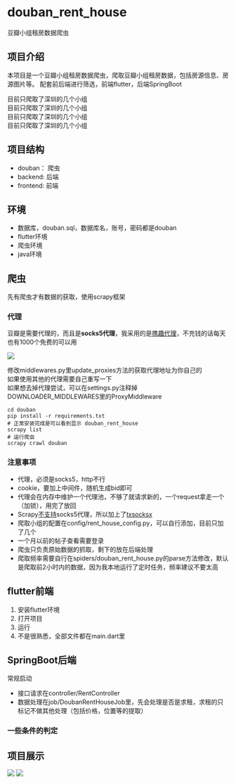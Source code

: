 # douban_rent_house
豆瓣小组租房数据爬虫

## 项目介绍
本项目是一个豆瓣小组租房数据爬虫，爬取豆瓣小组租房数据，包括房源信息、房源图片等。
配套前后端进行筛选，前端flutter，后端SpringBoot

目前只爬取了深圳的几个小组  
目前只爬取了深圳的几个小组  
目前只爬取了深圳的几个小组  
目前只爬取了深圳的几个小组  

## 项目结构
- douban： 爬虫
- backend: 后端
- frontend: 前端

## 环境

- 数据库，douban.sql，数据库名，账号，密码都是douban
- flutter环境
- 爬虫环境
- java环境

## 爬虫
先有爬虫才有数据的获取，使用scrapy框架
### 代理
豆瓣是需要代理的，而且是**socks5代理**，我采用的是[携趣代理](https://www.xiequ.cn/index.html?d325395f)，不充钱的话每天也有1000个免费的可以用  

<img src="https://ikaros-picture.oss-cn-shenzhen.aliyuncs.com/picgo20230412233737.png"/>

修改middlewares.py里update_proxies方法的获取代理地址为你自己的  
如果使用其他的代理需要自己重写一下   
如果想去掉代理尝试，可以在settings.py注释掉DOWNLOADER_MIDDLEWARES里的ProxyMiddleware  

```shell
cd douban 
pip install -r requirements.txt
# 正常安装完成是可以看到显示 douban_rent_house
scrapy list
# 运行爬虫
scrapy crawl douban
```

### 注意事项
- 代理，必须是socks5，http不行
- cookie，要加上中间件，随机生成bid即可
- 代理会在内存中维护一个代理池，不够了就请求新的，一个request拿走一个（加锁），用完了放回
- Scrapy[不支持](https://github.com/scrapy/scrapy/issues/747#issuecomment-1186730617)socks5代理，所以加上了[txsocksx](https://github.com/habnabit/txsocksx)  
- 爬取小组的配置在config/rent_house_config.py，可以自行添加，目前只加了几个  
- 一个月以前的帖子查看需要登录
- 爬虫只负责原始数据的抓取，剩下的放在后端处理
- 爬取频率需要自行在spiders/douban_rent_house.py的parse方法修改，默认是爬取前2小时内的数据，因为我本地运行了定时任务，频率建议不要太高    

## flutter前端

1. 安装flutter环境
2. 打开项目
3. 运行
4. 不是很熟悉，全部文件都在main.dart里  

## SpringBoot后端

常规启动

- 接口请求在controller/RentController
- 数据处理在job/DoubanRentHouseJob里，先会处理是否是求租，求租的只标记不做其他处理（包括价格，位置等的提取）

### 一些条件的判定



## 项目展示


<img src="https://ikaros-picture.oss-cn-shenzhen.aliyuncs.com/picgo1681314935038.png"/>

<img src="https://ikaros-picture.oss-cn-shenzhen.aliyuncs.com/picgo20230412235646.png"/>





